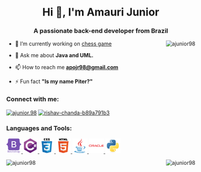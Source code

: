 <h1 align="center">Hi 👋, I'm Amauri Junior</h1>
<h3 align="center">A passionate back-end developer from Brazil</h3>
<img align="right" widht="400" height="300" src="https://gestaodeclinicas.ajmed.com.br/wp-content/uploads/2020/02/developer-dribbble.gif" alt="ajunior98"/>


- 🔭 I’m currently working on [chess game](https://github.com/AJunior98/chess-system-java.git)

- 💬 Ask me about **Java and UML.**

- 📫 How to reach me **apojr98@gmail.com**

- ⚡ Fun fact **"Is my name Piter?"**

<h3 align="left">Connect with me:</h3>
<p align="left">
<a href="https://instagram.com/ajunior.98" target="blank"><img align="center" src="https://raw.githubusercontent.com/rahuldkjain/github-profile-readme-generator/master/src/images/icons/Social/instagram.svg" alt="ajunior.98" height="30" width="40" /></a>
<a href="https://www.linkedin.com/in/amauri-junior-757505159/" target="blank"><img align="center" src="https://raw.githubusercontent.com/rahuldkjain/github-profile-readme-generator/master/src/images/icons/Social/linked-in-alt.svg" alt="rishav-chanda-b89a791b3" height="30" width="40" /></a>

</p>

<h3 align="left">Languages and Tools:</h3>
<p align="left"> <a href="https://getbootstrap.com" target="_blank" rel="noreferrer"> <img src="https://raw.githubusercontent.com/devicons/devicon/master/icons/bootstrap/bootstrap-plain-wordmark.svg" alt="bootstrap" width="40" height="40"/> </a> <a href="https://www.w3schools.com/cs/" target="_blank" rel="noreferrer"> <img src="https://raw.githubusercontent.com/devicons/devicon/master/icons/csharp/csharp-original.svg" alt="csharp" width="40" height="40"/> </a> <a href="https://www.w3schools.com/css/" target="_blank" rel="noreferrer"> <img src="https://raw.githubusercontent.com/devicons/devicon/master/icons/css3/css3-original-wordmark.svg" alt="css3" width="40" height="40"/> </a> <a href="https://www.w3.org/html/" target="_blank" rel="noreferrer"> <img src="https://raw.githubusercontent.com/devicons/devicon/master/icons/html5/html5-original-wordmark.svg" alt="html5" width="40" height="40"/> </a> <a href="https://www.java.com" target="_blank" rel="noreferrer"> <img src="https://raw.githubusercontent.com/devicons/devicon/master/icons/java/java-original.svg" alt="java" width="40" height="40"/> </a> <a href="https://www.oracle.com/" target="_blank" rel="noreferrer"> <img src="https://raw.githubusercontent.com/devicons/devicon/master/icons/oracle/oracle-original.svg" alt="oracle" width="40" height="40"/> </a> <a href="https://www.python.org" target="_blank" rel="noreferrer"> <img src="https://raw.githubusercontent.com/devicons/devicon/master/icons/python/python-original.svg" alt="python" width="40" height="40"/> </a> </p>

<img align="left" widht="200" height="150" src="https://github-readme-stats.vercel.app/api?username=ajunior98&show_icons=true&locale=en" alt="ajunior98" />
<p></p>
<img align="right" widht="200" height="150" src="https://github-readme-stats.vercel.app/api/top-langs?username=ajunior98&show_icons=true&locale=en&layout=compact" alt="ajunior98" />
